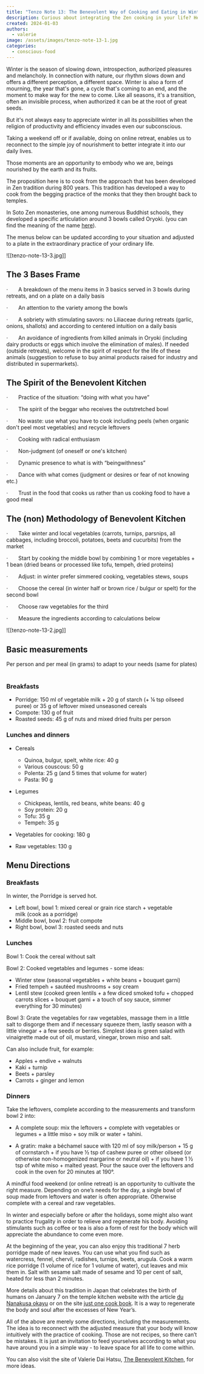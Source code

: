 ```yaml
---
title: "Tenzo Note 13: The Benevolent Way of Cooking and Eating in Winter"
description: Curious about integrating the Zen cooking in your life? Here you can find an introduction to the mindful Oryoki Bowls approach and recipe ideas for the winter season!
created: 2024-01-03
authors:
  - valerie
image: /assets/images/tenzo-note-13-1.jpg
categories:
  - conscious-food
---
```

Winter is the season of slowing down, introspection, authorized pleasures and melancholy. In connection with nature, our rhythm slows down and offers a different perception, a different space. Winter is also a form of mourning, the year that's gone, a cycle that's coming to an end, and the moment to make way for the new to come. Like all seasons, it's a transition, often an invisible process, when authorized it can be at the root of great seeds.

But it's not always easy to appreciate winter in all its possibilities when the religion of productivity and efficiency invades even our subconscious.

Taking a weekend off or if available, doing on online retreat, enables us to reconnect to the simple joy of nourishment to better integrate it into our daily lives.

Those moments are an opportunity to embody who we are, beings nourished by the earth and its fruits.

The proposition here is to cook from the approach that has been developed in Zen tradition during 800 years. This tradition has developed a way to cook from the begging practice of the monks that they then brought back to temples.

In Soto Zen monasteries, one among numerous Buddhist schools, they developed a specific articulation around 3 bowls called Oryoki. (you can find the meaning of the name [here](https://www.lacuisinedelabienveillance.org/en/oryoki)).

The menus below can be updated according to your situation and adjusted to a plate in the extraordinary practice of your ordinary life.

![[tenzo-note-13-3.jpg]]
## The 3 Bases Frame

·       A breakdown of the menu items in 3 basics served in 3 bowls during retreats, and on a plate on a daily basis

·       An attention to the variety among the bowls

·       A sobriety with stimulating savors: no Liliaceae during retreats (garlic, onions, shallots) and according to centered intuition on a daily basis 

·       An avoidance of ingredients from killed animals in Oryoki (including dairy products or eggs which involve the elimination of males). If needed (outside retreats), welcome in the spirit of respect for the life of these animals (suggestion to refuse to buy animal products raised for industry and distributed in supermarkets).

## The Spirit of the Benevolent Kitchen 

·       Practice of the situation: “doing with what you have”

·       The spirit of the beggar who receives the outstretched bowl

·       No waste: use what you have to cook including peels (when organic don't peel most vegetables) and recycle leftovers

·       Cooking with radical enthusiasm

·       Non-judgment (of oneself or one's kitchen)

·       Dynamic presence to what is with “beingwithness”

·       Dance with what comes (judgment or desires or fear of not knowing etc.)

·       Trust in the food that cooks us rather than us cooking food to have a good meal

## The (non) Methodology of Benevolent Kitchen

·       Take winter and local vegetables (carrots, turnips, parsnips, all cabbages, including broccoli, potatoes, beets and cucurbits) from the market

·       Start by cooking the middle bowl by combining 1 or more vegetables + 1 bean (dried beans or processed like tofu, tempeh, dried proteins)

·       Adjust: in winter prefer simmered cooking, vegetables stews, soups

·       Choose the cereal (in winter half or brown rice / bulgur or spelt) for the second bowl

·       Choose raw vegetables for the third

·       Measure the ingredients according to calculations below

![[tenzo-note-13-2.jpg]]
## Basic measurements

Per person and per meal (in grams) to adapt to your needs (same for plates)  

### Breakfasts 

- Porridge: 150 ml of vegetable milk + 20 g of starch (+ ¼ tsp oilseed puree) or 35 g of leftover mixed unseasoned cereals
- Compote: 130 g of fruit 
- Roasted seeds: 45 g of nuts and mixed dried fruits per person

### Lunches and dinners

- Cereals  

	- Quinoa, bulgur, spelt, white rice: 40 g
	- Various couscous: 50 g
	- Polenta: 25 g (and 5 times that volume for water)
	- Pasta: 90 g

- Legumes

	- Chickpeas, lentils, red beans, white beans: 40 g
	- Soy protein: 20 g
	- Tofu: 35 g
	- Tempeh: 35 g

- Vegetables for cooking: 180 g

- Raw vegetables: 130 g

## Menu Directions

### Breakfasts

In winter, the Porridge is served hot.

- Left bowl, bowl 1: mixed cereal or grain rice starch + vegetable milk (cook as a porridge)
- Middle bowl, bowl 2: fruit compote
- Right bowl, bowl 3: roasted seeds and nuts

### Lunches

Bowl 1: Cook the cereal without salt

Bowl 2: Cooked vegetables and legumes - some ideas: 

- Winter stew (seasonal vegetables + white beans + bouquet garni)
- Fried tempeh + sautéed mushrooms + soy cream
- Lentil stew (cooked green lentils + a few diced smoked tofu + chopped carrots slices + bouquet garni + a touch of soy sauce, simmer everything for 30 minutes)

Bowl 3: Grate the vegetables for raw vegetables, massage them in a little salt to disgorge them and if necessary squeeze them, lastly season with a little vinegar + a few seeds or berries. Simplest idea is green salad with vinaigrette made out of oil, mustard, vinegar, brown miso and salt.

Can also include fruit, for example:

- Apples + endive + walnuts
- Kaki + turnip
- Beets + parsley
- Carrots + ginger and lemon 

### Dinners

Take the leftovers, complete according to the measurements and transform bowl 2 into:

- A complete soup: mix the leftovers + complete with vegetables or legumes + a little miso + soy milk or water + tahini.

- A gratin: make a béchamel sauce with 120 ml of soy milk/person + 15 g of cornstarch + if you have ½ tsp of cashew puree or other oilseed (or otherwise non-homogenized margarine or neutral oil) + if you have 1 ½ tsp of white miso + malted yeast. Pour the sauce over the leftovers and cook in the oven for 20 minutes at 190°. 



A mindful food weekend (or online retreat) is an opportunity to cultivate the right measure. Depending on one’s needs for the day, a single bowl of soup made from leftovers and water is often appropriate. Otherwise complete with a cereal and raw vegetables. 

In winter and especially before or after the holidays, some might also want to practice frugality in order to relieve and regenerate his body. Avoiding stimulants such as coffee or tea is also a form of rest for the body which will appreciate the abundance to come even more.

At the beginning of the year, you can also enjoy this traditional 7 herb porridge made of new leaves. You can use what you find such as watercress, fennel, chervil, radishes, turnips, beets, arugula. Cook a warm rice porridge (1 volume of rice for 1 volume of water), cut leaves and mix them in. Salt with sesame salt made of sesame and 10 per cent of salt, heated for less than 2 minutes.

More details about this tradition in Japan that celebrates the birth of humans on January 7 on the temple kitchen website with the article [du Nanakusa okayu](https://shojincuisine.com/) or on the site [just one cook book](https://www.justonecookbook.com/nanakusa-gayu-seven-herb-rice-porridge/). It is a way to regenerate the body and soul after the excesses of New Year’s.

All of the above are merely some directions, including the measurements. The idea is to reconnect with the adjusted measure that your body will know intuitively with the practice of cooking. Those are not recipes, so there can’t be mistakes. It is just an invitation to feed yourselves according to what you have around you in a simple way - to leave space for all life to come within.

You can also visit the site of Valerie Dai Hatsu, [The Benevolent Kitchen](http://lacuisinedelabienveillance.org/), for more ideas.